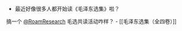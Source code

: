 - 最近好像很多人都开始读《毛泽东选集》啦？

搞一个 [@RoamResearch](https://twitter.com/RoamResearch) 毛选共读活动咋样？
    - [[毛泽东选集（全四卷）]]
